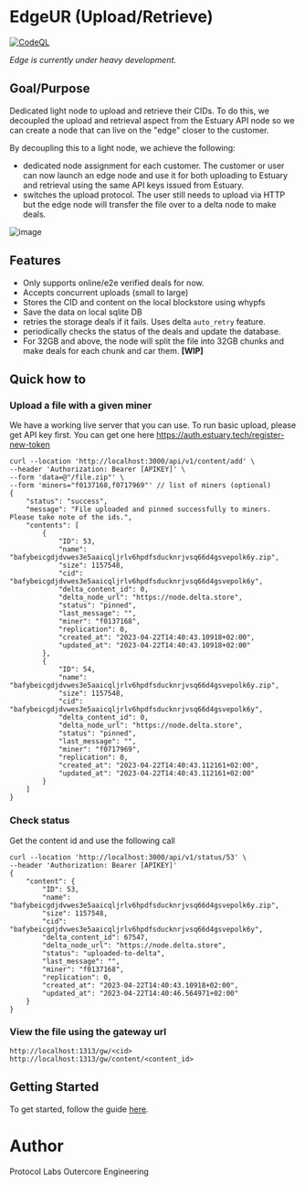 # EdgeUR (Upload/Retrieve)

[![CodeQL](https://github.com/application-research/edge-ur/actions/workflows/codeql.yml/badge.svg)](https://github.com/application-research/edge-ur/actions/workflows/codeql.yml)

*Edge is currently under heavy development.*

## Goal/Purpose
Dedicated light node to upload and retrieve their CIDs. To do this, we decoupled the upload and retrieval aspect from the Estuary API node so we can create a node that can live on the "edge" closer to the customer.

By decoupling this to a light node, we achieve the following:
- dedicated node assignment for each customer. The customer or user can now launch an edge node and use it for both uploading to Estuary and retrieval using the same API keys issued from Estuary.
- switches the upload protocol. The user still needs to upload via HTTP but the edge node will transfer the file over to a delta node to make deals.

![image](https://user-images.githubusercontent.com/4479171/227985970-58bfead8-0906-4f2e-b7ae-b314508ee3e5.png)

## Features
- Only supports online/e2e verified deals for now.
- Accepts concurrent uploads (small to large)
- Stores the CID and content on the local blockstore using whypfs
- Save the data on local sqlite DB
- retries the storage deals if it fails. Uses delta `auto_retry` feature.
- periodically checks the status of the deals and update the database.
- For 32GB and above, the node will split the file into 32GB chunks and make deals for each chunk and car them. **[WIP]**

## Quick how to

### Upload a file with a given miner
We have a working live server that you can use. To run basic upload, please get API key first. You can get one here https://auth.estuary.tech/register-new-token

```
curl --location 'http://localhost:3000/api/v1/content/add' \
--header 'Authorization: Bearer [APIKEY]' \
--form 'data=@"/file.zip"' \
--form 'miners="f0137168,f0717969"' // list of miners (optional)
{
    "status": "success",
    "message": "File uploaded and pinned successfully to miners. Please take note of the ids.",
    "contents": [
        {
            "ID": 53,
            "name": "bafybeicgdjdvwes3e5aaicqljrlv6hpdfsducknrjvsq66d4gsvepolk6y.zip",
            "size": 1157548,
            "cid": "bafybeicgdjdvwes3e5aaicqljrlv6hpdfsducknrjvsq66d4gsvepolk6y",
            "delta_content_id": 0,
            "delta_node_url": "https://node.delta.store",
            "status": "pinned",
            "last_message": "",
            "miner": "f0137168",
            "replication": 0,
            "created_at": "2023-04-22T14:40:43.10918+02:00",
            "updated_at": "2023-04-22T14:40:43.10918+02:00"
        },
        {
            "ID": 54,
            "name": "bafybeicgdjdvwes3e5aaicqljrlv6hpdfsducknrjvsq66d4gsvepolk6y.zip",
            "size": 1157548,
            "cid": "bafybeicgdjdvwes3e5aaicqljrlv6hpdfsducknrjvsq66d4gsvepolk6y",
            "delta_content_id": 0,
            "delta_node_url": "https://node.delta.store",
            "status": "pinned",
            "last_message": "",
            "miner": "f0717969",
            "replication": 0,
            "created_at": "2023-04-22T14:40:43.112161+02:00",
            "updated_at": "2023-04-22T14:40:43.112161+02:00"
        }
    ]
}
```

### Check status
Get the content id and use the following call
```
curl --location 'http://localhost:3000/api/v1/status/53' \
--header 'Authorization: Bearer [APIKEY]'
{
    "content": {
        "ID": 53,
        "name": "bafybeicgdjdvwes3e5aaicqljrlv6hpdfsducknrjvsq66d4gsvepolk6y.zip",
        "size": 1157548,
        "cid": "bafybeicgdjdvwes3e5aaicqljrlv6hpdfsducknrjvsq66d4gsvepolk6y",
        "delta_content_id": 67547,
        "delta_node_url": "https://node.delta.store",
        "status": "uploaded-to-delta",
        "last_message": "",
        "miner": "f0137168",
        "replication": 0,
        "created_at": "2023-04-22T14:40:43.10918+02:00",
        "updated_at": "2023-04-22T14:40:46.564971+02:00"
    }
}
```
### View the file using the gateway url
```
http://localhost:1313/gw/<cid>
http://localhost:1313/gw/content/<content_id>
```

## Getting Started
To get started, follow the guide [here](docs/README.md).

# Author
Protocol Labs Outercore Engineering
